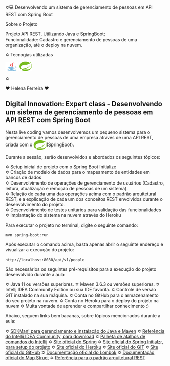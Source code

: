 ✡💻️ Desenvolvendo um sistema de gerenciamento de pessoas em API REST com Spring Boot

 Sobre o Projeto

Projeto API REST, Utilizando Java e SpringBoot; <br>
Funcionalidade: Cadastro e gerenciamento de pessoas de uma organização, até o deploy na nuvem.


✡ Tecnogias utilizadas

  <img align="center" alt="Helena-Java" height="30" width="40" src="https://raw.githubusercontent.com/devicons/devicon/master/icons/java/java-original.svg">
  <img align="center" alt="Helena-Spring-Boot" height="30" width="40" src="https://raw.githubusercontent.com/devicons/devicon/master/icons/spring/spring-original.svg">

✡ <p>❤️ Helena Ferreira ❤️</p>

<h2>Digital Innovation: Expert class - Desenvolvendo um sistema de gerenciamento de pessoas em API REST com Spring Boot</h2>

Nesta live coding vamos desenvolvemos um pequeno sistema para o gerenciamento de pessoas de uma empresa através de uma API REST, criada com o <img align="center" alt="Helena-Spring-Boot" height="30" width="40" src="https://raw.githubusercontent.com/devicons/devicon/master/icons/spring/spring-original.svg">(SpringBoot).

Durante a sessão, serão desenvolvidos e abordados os seguintes tópicos:

✡ Setup inicial de projeto com o Spring Boot Initialize <br>
✡ Criação de modelo de dados para o mapeamento de entidades em bancos de dados <br>
✡ Desenvolvimento de operações de gerenciamento de usuários (Cadastro, leitura, atualização e remoção de pessoas de um sistema). <br>
✡ Relação de cada uma das operações acima com o padrão arquitetural REST, e a explicação de cada um dos conceitos REST envolvidos durante o desenvolvimento do projeto. <br>
✡ Desenvolvimento de testes unitários para validação das funcionalidades <br>
✡ Implantação do sistema na nuvem através do Heroku <br>

Para executar o projeto no terminal, digite o seguinte comando:

```shell script
mvn spring-boot:run 
```

Após executar o comando acima, basta apenas abrir o seguinte endereço e visualizar a execução do projeto:

```
http://localhost:8080/api/v1/people
```


São necessários os seguintes pré-requisitos para a execução do projeto desenvolvido durante a aula:

✡ Java 11 ou versões superiores.
✡ Maven 3.6.3 ou versões superiores.
✡ Intellj IDEA Community Edition ou sua IDE favorita.
✡ Controle de versão GIT instalado na sua máquina.
✡ Conta no GitHub para o armazenamento do seu projeto na nuvem.
✡ Conta no Heroku para o deploy do projeto na nuvem
✡ Muita vontade de aprender e compartilhar conhecimento :)

Abaixo, seguem links bem bacanas, sobre tópicos mencionados durante a aula:

✡ [SDKMan! para gerenciamento e instalação do Java e Maven](https://sdkman.io/)
✡ [Referência do Intellij IDEA Community, para download](https://www.jetbrains.com/idea/download)
✡ [Palheta de atalhos de comandos do Intellij](https://resources.jetbrains.com/storage/products/intellij-idea/docs/IntelliJIDEA_ReferenceCard.pdf)
✡ [Site oficial do Spring](https://spring.io/)
✡ [Site oficial do Spring Initialzr, para setup do projeto](https://start.spring.io/)
✡ [Site oficial do Heroku](https://www.heroku.com/)
✡ [Site oficial do GIT](https://git-scm.com/)
✡ [Site oficial do GitHub](http://github.com/)
✡ [Documentação oficial do Lombok](https://projectlombok.org/)
✡ [Documentação oficial do Map Struct](https://mapstruct.org/)
✡ [Referência para o padrão arquitetural REST](https://restfulapi.net/)






